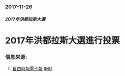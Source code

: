 ### [2017-11-26](/news/2017/11/26/index.md)

##### 2017年洪都拉斯大選
# 2017年洪都拉斯大選進行投票 




### 信息来源:

1. [自由時報電子報](http://news.ltn.com.tw/news/world/breakingnews/2265225) [IMG](https://img.ltn.com.tw/Upload/news/600/2017/11/26/php3rAcSo.jpg)
